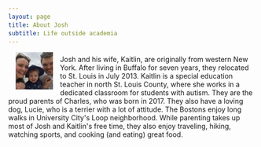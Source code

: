 ```yaml
---
layout: page
title: About Josh
subtitle: Life outside academia
---
```


<p><img align="left" style="padding: 0 15px; width: 15%; height: 15%" src="/img/family.jpg" alt="Boston Family Vacation -- Summer 2018"></p>
<p style="margin-top: 20px;"> </p>
<p>Josh and his wife, Kaitlin, are originally from western New York. After living in Buffalo for seven years, they relocated to St. Louis in July 2013. Kaitlin is a special education teacher in north St. Louis County, where she works in a dedicated classroom for students with autism. They are the proud parents of Charles, who was born in 2017. They also have a loving dog, Lucie, who is a terrier with a lot of attitude. The Bostons enjoy long walks in University City's Loop neighborhood. While parenting takes up most of Josh and Kaitlin's free time, they also enjoy traveling, hiking, watching sports, and cooking (and eating) great food.</p>
